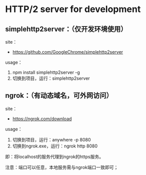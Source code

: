 
# HTTP/2 server for development

simplehttp2server：（仅开发环境使用）
----------------------------------------------

site：
* https://github.com/GoogleChrome/simplehttp2server

usage：
1. npm install simplehttp2server -g
2. 切换到项目，运行：simplehttp2server

ngrok：（有动态域名，可外网访问）
----------------------------------------------

site：
* https://ngrok.com/download

usage：
1. 切换到项目，运行：anywhere -p 8080
2. 切换到ngrok.exe，运行：ngrok http 8080

即：将localhost的服务代理到ngrok的https服务。

注意：端口可以任意，本地服务需与ngrok端口一致即可；

